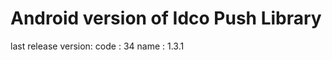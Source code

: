 Android version of Idco Push Library
====================================
last release version:
 code : 34
 name : 1.3.1